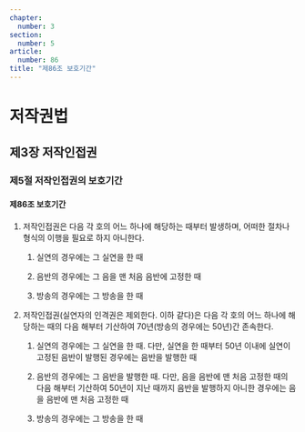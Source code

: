```yaml
---
chapter:
  number: 3
section:
  number: 5
article:
  number: 86
title: "제86조 보호기간"
---
```

# 저작권법

## 제3장 저작인접권

### 제5절 저작인접권의 보호기간

#### 제86조 보호기간

1. 저작인접권은 다음 각 호의 어느 하나에 해당하는 때부터 발생하며, 어떠한 절차나 형식의 이행을 필요로 하지 아니한다.

    1. 실연의 경우에는 그 실연을 한 때

    2. 음반의 경우에는 그 음을 맨 처음 음반에 고정한 때

    3. 방송의 경우에는 그 방송을 한 때

2. 저작인접권(실연자의 인격권은 제외한다. 이하 같다)은 다음 각 호의 어느 하나에 해당하는 때의 다음 해부터 기산하여 70년(방송의 경우에는 50년)간 존속한다.

    1. 실연의 경우에는 그 실연을 한 때. 다만, 실연을 한 때부터 50년 이내에 실연이 고정된 음반이 발행된 경우에는 음반을 발행한 때

    2. 음반의 경우에는 그 음반을 발행한 때. 다만, 음을 음반에 맨 처음 고정한 때의 다음 해부터 기산하여 50년이 지난 때까지 음반을 발행하지 아니한 경우에는 음을 음반에 맨 처음 고정한 때

    3. 방송의 경우에는 그 방송을 한 때
